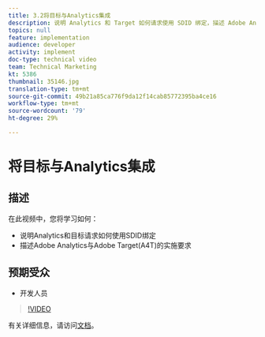 ```yaml
---
title: 3.2将目标与Analytics集成
description: 说明 Analytics 和 Target 如何请求使用 SDID 绑定，描述 Adobe Analytics 与 Adobe Target (A4T) 的实施要求
topics: null
feature: implementation
audience: developer
activity: implement
doc-type: technical video
team: Technical Marketing
kt: 5386
thumbnail: 35146.jpg
translation-type: tm+mt
source-git-commit: 49b21a85ca776f9da12f14cab85772395ba4ce16
workflow-type: tm+mt
source-wordcount: '79'
ht-degree: 29%

---
```



# 将目标与Analytics集成

## 描述

在此视频中，您将学习如何：

* 说明Analytics和目标请求如何使用SDID绑定
* 描述Adobe Analytics与Adobe Target(A4T)的实施要求

## 预期受众

* 开发人员

>[!VIDEO](https://video.tv.adobe.com/v/35146/?quality=12)

有关详细信息，请访问[文档](https://docs.adobe.com/content/help/en/target/using/integrate/a4t/a4timplementation.html)。
